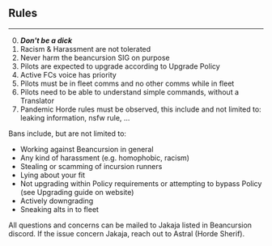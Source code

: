## Rules

---

0. _**Don't be a dick**_
1.  Racism & Harassment are not tolerated
2.  Never harm the beancursion SIG on purpose
3.  Pilots are expected to upgrade according to Upgrade Policy
4.  Active FCs voice has priority
5.  Pilots must be in fleet comms and no other comms while in fleet
6.  Pilots need to be able to understand simple commands, without a Translator
7.  Pandemic Horde rules must be observed, this include and not limited to: leaking information, nsfw rule, ...

Bans include, but are not limited to:

- Working against Beancursion in general
- Any kind of harassment (e.g. homophobic, racism)
- Stealing or scamming of incursion runners
- Lying about your fit
- Not upgrading within Policy requirements or attempting to bypass Policy (see Upgrading guide on website)
- Actively downgrading
- Sneaking alts in to fleet

All questions and concerns can be mailed to Jakaja listed in Beancursion discord.
If the issue concern Jakaja, reach out to Astral (Horde Sherif).
